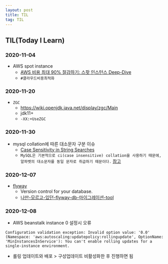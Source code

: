 ```yaml
---
layout: post
title: TIL
tag: TIL
---
```



## TIL(Today I Learn)

### 2020-11-04
* AWS spot instance
  * [AWS 비용 최대 90% 절감하기: 스팟 인스턴스 Deep-Dive](https://www.slideshare.net/awskorea/2017-aws-startup-day-spot-deepdive-81455290)
  * `#클라우드비용최적화`

### 2020-11-20
* `ZGC`
  * https://wiki.openjdk.java.net/display/zgc/Main
  * jdk11+
  * `-XX:+UseZGC`

### 2020-11-30
* mysql collation에 따른 대소문자 구분 이슈
  * [Case Sensitivity in String Searches](https://dev.mysql.com/doc/refman/8.0/en/case-sensitivity.html)
  * `MySQL은 기본적으로 ci(case insensitive) collation을 사용하기 때문에, 알파벳의 대소문자를 동일 문자로 취급하기 때문이다.` [참고](https://m.blog.naver.com/seuis398/220851196727)

### 2020-12-07
* [flyway](https://flywaydb.org/)
  * Version control for your database.
  * [나만-모르고-있던-flyway-db-마이그레이션-tool](https://www.popit.kr/%EB%82%98%EB%A7%8C-%EB%AA%A8%EB%A5%B4%EA%B3%A0-%EC%9E%88%EB%8D%98-flyway-db-%EB%A7%88%EC%9D%B4%EA%B7%B8%EB%A0%88%EC%9D%B4%EC%85%98-tool/)

### 2020-12-08
* AWS beanstalk instance 0 설정시 오류
```
Configuration validation exception: Invalid option value: '0.0' (Namespace: 'aws:autoscaling:updatepolicy:rollingupdate', OptionName: 'MinInstancesInService'): You can't enable rolling updates for a single-instance environment.
```
  * 롤링 업데이트와 배포 > 구성업데이트 비활성화한 후 진행하면 됨
